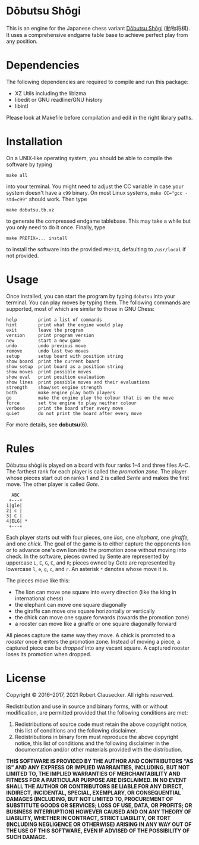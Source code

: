 Dōbutsu Shōgi
=============

This is an engine for the Japanese chess variant
[Dōbutsu Shōgi]&#x20;(動物将棋).  It uses a comprehensive endgame table
base to achieve perfect play from any position.

Dependencies
============

The following dependencies are required to compile and run this package:

 * XZ Utils including the liblzma
 * libedit or GNU readline/GNU history
 * libintl

Please look at Makefile before compilation and edit in the right library
paths.

Installation
============

On a UNIX-like operating system, you should be able to compile the
software by typing

    make all

into your terminal.  You might need to adjust the CC variable in case
your system doesn't have a `c99` binary.  On most Linux systems,
`make CC="gcc -std=c99"` should work.  Then type

    make dobutsu.tb.xz

to generate the compressed endgame tablebase.  This may take a while but
you only need to do it once.  Finally, type

    make PREFIX=... install

to install the software into the provided `PREFIX`, defaulting to
`/usr/local` if not provided.

Usage
=====

Once installed, you can start the program by typing `dobutsu` into your
terminal.  You can play moves by typing them.  The following commands
are supported, most of which are similar to those in GNU Chess:

    help        print a list of commands
    hint        print what the engine would play
    exit        leave the program
    version     print program version
    new         start a new game
    undo        undo previous move
    remove      undo last two moves
    setup       setup board with position string
    show board  print the current board
    show setup  print board as a position string
    show moves  print possible moves
    show eval   print position evaluation
    show lines  print possible moves and their evaluations
    strength    show/set engine strength
    both        make engine play both players
    go          make the engine play the colour that is on the move
    force       set the engine to play neither colour
    verbose     print the board after every move
    quiet       do not print the board after every move

For more details, see **dobutsu**(6).

Rules
=====

Dōbutsu shōgi is played on a board with four ranks 1–4 and three files
A–C.  The farthest rank for each player is called the *promotion zone.*
The player whose pieces start out on ranks 1 and 2 is called *Sente* and
makes the first move.  The other player is called *Gote.*

      ABC
     +---+
    1|gle|
    2| c |
    3| C |
    4|ELG| *
     +---+

Each player starts out with four pieces, one *lion,* one *elephant,* one
*giraffe,* and one *chick.*  The goal of the game is to either capture
the opponents lion or to advance one's own lion into the promotion zone
without moving into check.  In the software, pieces owned by Sente are
represented by uppercase `L`, `E`, `G`, `C`, and `R`; pieces owned by
Gote are represented by lowercase `l`, `e`, `g`, `c`, and `r`.  An
asterisk `*` denotes whose move it is.

The pieces move like this:

* The lion can move one square into every direction (like the king in
  international chess)
* the elephant can move one square diagonally
* the giraffe can move one square horizontally or vertically
* the chick can move one square forwards (towards the promotion zone)
* a rooster can move like a giraffe or one square diagonally forward

All pieces capture the same way they move.  A chick is promoted to a
*rooster* once it enters the promotion zone.  Instead of moving a piece,
a captured piece can be *dropped* into any vacant square.  A captured
rooster loses its promotion when dropped.

[Dōbutsu Shōgi]: https://en.wikipedia.org/wiki/D%C5%8Dbutsu_sh%C5%8Dgi

License
=======

Copyright © 2016–2017, 2021 Robert Clausecker.  All rights reserved.

Redistribution and use in source and binary forms, with or without
modification, are permitted provided that the following conditions
are met:

1. Redistributions of source code must retain the above copyright
   notice, this list of conditions and the following disclaimer.
2. Redistributions in binary form must reproduce the above copyright
   notice, this list of conditions and the following disclaimer in the
   documentation and/or other materials provided with the distribution.

**THIS SOFTWARE IS PROVIDED BY THE AUTHOR AND CONTRIBUTORS “AS IS” AND
ANY EXPRESS OR IMPLIED WARRANTIES, INCLUDING, BUT NOT LIMITED TO, THE
IMPLIED WARRANTIES OF MERCHANTABILITY AND FITNESS FOR A PARTICULAR PURPOSE
ARE DISCLAIMED.  IN NO EVENT SHALL THE AUTHOR OR CONTRIBUTORS BE LIABLE
FOR ANY DIRECT, INDIRECT, INCIDENTAL, SPECIAL, EXEMPLARY, OR CONSEQUENTIAL
DAMAGES (INCLUDING, BUT NOT LIMITED TO, PROCUREMENT OF SUBSTITUTE GOODS
OR SERVICES; LOSS OF USE, DATA, OR PROFITS; OR BUSINESS INTERRUPTION)
HOWEVER CAUSED AND ON ANY THEORY OF LIABILITY, WHETHER IN CONTRACT, STRICT
LIABILITY, OR TORT (INCLUDING NEGLIGENCE OR OTHERWISE) ARISING IN ANY WAY
OUT OF THE USE OF THIS SOFTWARE, EVEN IF ADVISED OF THE POSSIBILITY OF
SUCH DAMAGE.**
